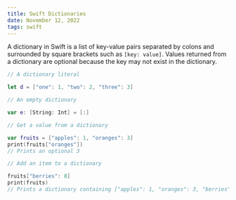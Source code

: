 ```yaml
---
title: Swift Dictionaries
date: November 12, 2022
tags: swift
---
```


A dictionary in Swift is a list of key-value pairs separated by colons and surrounded by square brackets such as `[key: value]`. Values returned from a dictionary are optional because the key may not exist in the dictionary.

```swift
// A dictionary literal

let d = ["one": 1, "two": 2, "three": 3]

// An empty dictionary

var e: [String: Int] = [:]

// Get a value from a dictionary

var fruits = ["apples": 1, "oranges": 3]
print(fruits["oranges"])
// Prints an optional 3

// Add an item to a dictionary

fruits["berries": 8]
print(fruits)
// Prints a dictionary containing ["apples": 1, "oranges": 3, "berries": 8]
```
